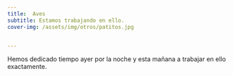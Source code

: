 ```yaml
---
title:  Aves
subtitle: Estamos trabajando en ello.
cover-img: /assets/img/otros/patitos.jpg


---
```


Hemos dedicado tiempo ayer por la noche y esta mañana a trabajar en ello exactamente.






